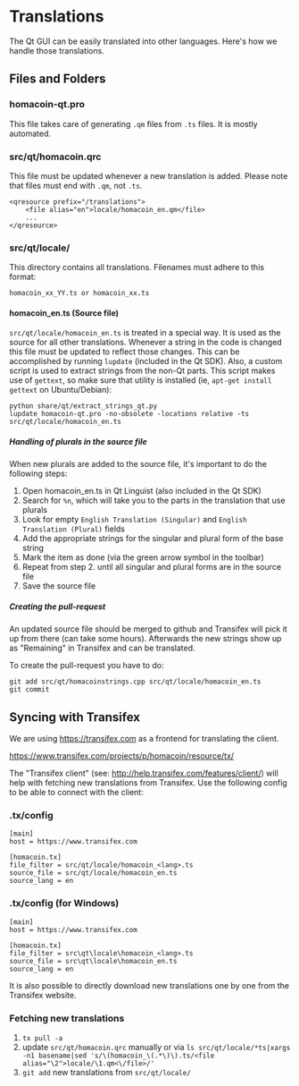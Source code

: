 Translations
============

The Qt GUI can be easily translated into other languages. Here's how we
handle those translations.

Files and Folders
-----------------

### homacoin-qt.pro

This file takes care of generating `.qm` files from `.ts` files. It is mostly
automated.

### src/qt/homacoin.qrc

This file must be updated whenever a new translation is added. Please note that
files must end with `.qm`, not `.ts`.

    <qresource prefix="/translations">
        <file alias="en">locale/homacoin_en.qm</file>
        ...
    </qresource>

### src/qt/locale/

This directory contains all translations. Filenames must adhere to this format:

    homacoin_xx_YY.ts or homacoin_xx.ts

#### homacoin_en.ts (Source file)

`src/qt/locale/homacoin_en.ts` is treated in a special way. It is used as the
source for all other translations. Whenever a string in the code is changed
this file must be updated to reflect those changes. This can be accomplished
by running `lupdate` (included in the Qt SDK). Also, a custom script is used
to extract strings from the non-Qt parts. This script makes use of `gettext`,
so make sure that utility is installed (ie, `apt-get install gettext` on 
Ubuntu/Debian):

    python share/qt/extract_strings_qt.py
    lupdate homacoin-qt.pro -no-obsolete -locations relative -ts src/qt/locale/homacoin_en.ts
    
##### Handling of plurals in the source file

When new plurals are added to the source file, it's important to do the following steps:

1. Open homacoin_en.ts in Qt Linguist (also included in the Qt SDK)
2. Search for `%n`, which will take you to the parts in the translation that use plurals
3. Look for empty `English Translation (Singular)` and `English Translation (Plural)` fields
4. Add the appropriate strings for the singular and plural form of the base string
5. Mark the item as done (via the green arrow symbol in the toolbar)
6. Repeat from step 2. until all singular and plural forms are in the source file
7. Save the source file

##### Creating the pull-request

An updated source file should be merged to github and Transifex will pick it
up from there (can take some hours). Afterwards the new strings show up as "Remaining"
in Transifex and can be translated.

To create the pull-request you have to do:

    git add src/qt/homacoinstrings.cpp src/qt/locale/homacoin_en.ts
    git commit

Syncing with Transifex
----------------------

We are using https://transifex.com as a frontend for translating the client.

https://www.transifex.com/projects/p/homacoin/resource/tx/

The "Transifex client" (see: http://help.transifex.com/features/client/)
will help with fetching new translations from Transifex. Use the following
config to be able to connect with the client:

### .tx/config

    [main]
    host = https://www.transifex.com

    [homacoin.tx]
    file_filter = src/qt/locale/homacoin_<lang>.ts
    source_file = src/qt/locale/homacoin_en.ts
    source_lang = en
    
### .tx/config (for Windows)

    [main]
    host = https://www.transifex.com

    [homacoin.tx]
    file_filter = src\qt\locale\homacoin_<lang>.ts
    source_file = src\qt\locale\homacoin_en.ts
    source_lang = en

It is also possible to directly download new translations one by one from the Transifex website.

### Fetching new translations

1. `tx pull -a`
2. update `src/qt/homacoin.qrc` manually or via
   `ls src/qt/locale/*ts|xargs -n1 basename|sed 's/\(homacoin_\(.*\)\).ts/<file alias="\2">locale/\1.qm<\/file>/'`
3. `git add` new translations from `src/qt/locale/`
